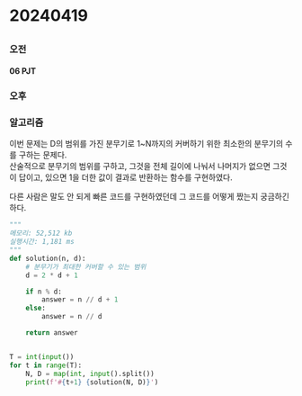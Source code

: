 # 20240419
## 
### 오전
#### 06 PJT

### 오후

### 알고리즘
이번 문제는 D의 범위를 가진 분무기로 1~N까지의 커버하기 위한 최소한의 분무기의 수를 구하는 문제다.  
산술적으로 분무기의 범위를 구하고, 그것을 전체 길이에 나눠서 나머지가 없으면 그것이 답이고, 있으면 1을 더한 값이 결과로 반환하는 함수를 구현하였다.  

다른 사람은 말도 안 되게 빠른 코드를 구현하였던데 그 코드를 어떻게 짰는지 궁금하긴 하다.  


``` python
"""
메모리: 52,512 kb
실행시간: 1,181 ms
"""
def solution(n, d):
    # 분무기가 최대한 커버할 수 있는 범위
    d = 2 * d + 1

    if n % d:
        answer = n // d + 1
    else:
        answer = n // d

    return answer


T = int(input())
for t in range(T):
    N, D = map(int, input().split())
    print(f'#{t+1} {solution(N, D)}')
```